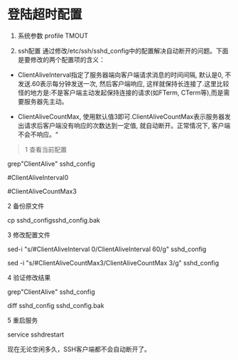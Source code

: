 ﻿
# 登陆超时配置
1. 系统参数
profile  TMOUT

2. ssh配置
通过修改/etc/ssh/sshd_config中的配置解决自动断开的问题。下面是要修改的两个配置项的含义：

- ClientAliveInterval指定了服务器端向客户端请求消息的时间间隔, 默认是0, 不发送.60表示每分钟发送一次, 然后客户端响应, 这样就保持长连接了.这里比较怪的地方是:不是客户端主动发起保持连接的请求(如FTerm, CTerm等),而是需要服务器先主动。

- ClientAliveCountMax, 使用默认值3即可.ClientAliveCountMax表示服务器发出请求后客户端没有响应的次数达到一定值, 就自动断开。正常情况下, 客户端不会不响应。“

> 1 查看当前配置

grep"ClientAlive" sshd_config

#ClientAliveInterval0

#ClientAliveCountMax3

2 备份原文件

cp sshd_configsshd_config.bak

3 修改配置文件

sed-i "s/#ClientAliveInterval 0/ClientAliveInterval 60/g" sshd_config

sed -i "s/#ClientAliveCountMax3/ClientAliveCountMax 3/g" sshd_config

4 验证修改结果

grep"ClientAlive" sshd_config

diff sshd_config sshd_config.bak



5 重启服务

service sshdrestart

现在无论空闲多久，SSH客户端都不会自动断开了。